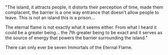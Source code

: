 "The island, it attracts people, it distorts their perception of time, made them complacent, the barrier is a one way entrance that doesn't allow people to leave. This is not an island this is a prison...

The eternal flame is not exactly what it seems either. From what I heard it could be a greater being... the 7th greater being to be exact and it serves as the source of energy that powers the barrier surrounding the island."

There can only ever be seven Immortals of the Eternal Flame.